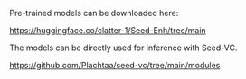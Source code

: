 Pre-trained models can be downloaded here:

https://huggingface.co/clatter-1/Seed-Enh/tree/main

The models can be directly used for inference with Seed-VC.

https://github.com/Plachtaa/seed-vc/tree/main/modules
